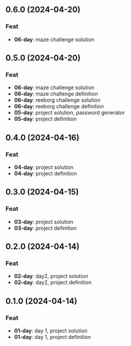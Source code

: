 ## 0.6.0 (2024-04-20)

### Feat

- **06-day**: maze challenge solution

## 0.5.0 (2024-04-20)

### Feat

- **06-day**: maze challenge solution
- **06-day**: maze challenge definition
- **06-day**: reeborg challenge solution
- **06-day**: reeborg challenge definition
- **05-day**: project solution, password generator
- **05-day**: project definition

## 0.4.0 (2024-04-16)

### Feat

- **04-day**: project solution
- **04-day**: project definition

## 0.3.0 (2024-04-15)

### Feat

- **03-day**: project solution
- **03-day**: project definition

## 0.2.0 (2024-04-14)

### Feat

- **02-day**: day2, project solution
- **02-day**: day2, project definition

## 0.1.0 (2024-04-14)

### Feat

- **01-day**: day 1, project solution
- **01-day**: day 1, project definition
